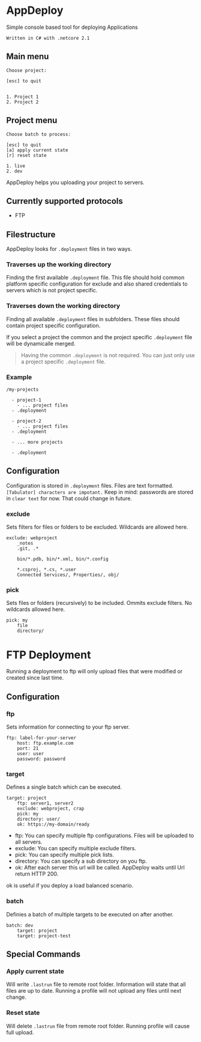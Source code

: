 # AppDeploy
Simple console based tool for deploying Applications

```
Written in C# with .netcore 2.1
```

## Main menu
```
Choose project:

[esc] to quit


1. Project 1
2. Project 2
```

## Project menu
```
Choose batch to process:

[esc] to quit
[a] apply current state
[r] reset state

1. live
2. dev
```

AppDeploy helps you uploading your project to servers. 

## Currently supported protocols
- FTP

## Filestructure
AppDeploy looks for `.deployment` files in two ways. 

### Traverses up the working directory

Finding the first available `.deployment` file. This file should hold common 
platform specific configuration for exclude and also shared credentials to 
servers which is not project specific.

### Traverses down the working directory

Finding all available `.deployment` files in subfolders. These files should 
contain project specific configuration.

If you select a project the common and the project specific `.deployment` file 
will be dynamicalle merged. 

> Having the common `.deployment` is not required. You can just only use a project specific `.deployment` file.

### Example
```
/my-projects

  - project-1
    - ... project files
  - .deployment

  - project-2
    - ... project files
  - .deployment

  - ... more projects

  - .deployment
```


## Configuration
Configuration is stored in `.deployment` files. Files are text formatted. 
`[Tabulator] characters are impotant.`
Keep in mind: passwords are stored in `clear text` for now. 
That could change in future.

### exclude
Sets filters for files or folders to be excluded. Wildcards are allowed here.

```
exclude: webproject
	_notes
	.git, .*

	bin/*.pdb, bin/*.xml, bin/*.config

	*.csproj, *.cs, *.user
	Connected Services/, Properties/, obj/
```

### pick
Sets files or folders (recursively) to be included. Ommits exclude filters. 
No wildcards allowed here.

```
pick: my
	file
	directory/
```

# FTP Deployment
Running a deployment to ftp will only upload files 
that were modified or created since last time.

## Configuration

### ftp
Sets information for connecting to your ftp server.

```
ftp: label-for-your-server
	host: ftp.example.com
	port: 21
	user: user
	password: password
```

### target
Defines a single batch which can be executed.

```
target: project
	ftp: server1, server2
	exclude: webproject, crap
	pick: my
	directory: user/
	ok: https://my-domain/ready
```

- ftp: You can specify multiple ftp configurations. Files will be uploaded to all servers.
- exclude: You can specify multiple exclude filters.
- pick: You can specify multiple pick lists.
- directory: You can specify a sub directory on you ftp.
- ok: After each server this url will be called. AppDeploy waits until Url return HTTP 200. 

ok is useful if you deploy a load balanced scenario.

### batch
Definies a batch of multiple targets to be executed on after another.

```
batch: dev
	target: project
	target: project-test
```

## Special Commands

### Apply current state
Will write `.lastrun` file to remote root folder. Information will state that all files are up to date. Running a profile will not upload any files until next change.

### Reset state
Will delete `.lastrun` file from remote root folder. Running profile will cause full upload.
